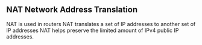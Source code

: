 ## NAT Network Address Translation

NAT is used in routers
NAT translates a set of IP addresses to another set of IP addresses
NAT helps preserve the limited amount of IPv4 public IP addresses.
